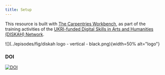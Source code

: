 ```yaml
---
title: Setup
---
```


This resource is built with [The Carpentries Workbench](https://carpentries.github.io/sandpaper-docs/), as part of the training activities of the [UKRI-funded Digital Skills in Arts and Humanities (DISKAH) Network](https://www.culturedigitalskills.org). 

![](../episodes/fig/diskah logo - vertical - black.png){width=50% alt="logo"}

### DOI  
[![DOI](https://zenodo.org/badge/DOI/10.5281/zenodo.12698543.svg)](https:........)

